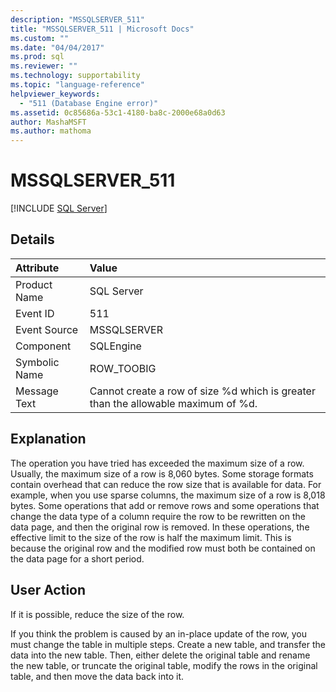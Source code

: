 ```yaml
---
description: "MSSQLSERVER_511"
title: "MSSQLSERVER_511 | Microsoft Docs"
ms.custom: ""
ms.date: "04/04/2017"
ms.prod: sql
ms.reviewer: ""
ms.technology: supportability
ms.topic: "language-reference"
helpviewer_keywords: 
  - "511 (Database Engine error)"
ms.assetid: 0c85686a-53c1-4180-ba8c-2000e68a0d63
author: MashaMSFT
ms.author: mathoma
---
```

# MSSQLSERVER_511
 [!INCLUDE [SQL Server](../../includes/applies-to-version/sqlserver.md)]
  
## Details  
  
| Attribute | Value |  
| :-------- | :---- |  
|Product Name|SQL Server|  
|Event ID|511|  
|Event Source|MSSQLSERVER|  
|Component|SQLEngine|  
|Symbolic Name|ROW_TOOBIG|  
|Message Text|Cannot create a row of size %d which is greater than the allowable maximum of %d.|  
  
## Explanation  
The operation you have tried has exceeded the maximum size of a row. Usually, the maximum size of a row is 8,060 bytes. Some storage formats contain overhead that can reduce the row size that is available for data. For example, when you use sparse columns, the maximum size of a row is 8,018 bytes. Some operations that add or remove rows and some operations that change the data type of a column require the row to be rewritten on the data page, and then the original row is removed. In these operations, the effective limit to the size of the row is half the maximum limit. This is because the original row and the modified row must both be contained on the data page for a short period.  
  
## User Action  
If it is possible, reduce the size of the row.  
  
If you think the problem is caused by an in-place update of the row, you must change the table in multiple steps. Create a new table, and transfer the data into the new table. Then, either delete the original table and rename the new table, or truncate the original table, modify the rows in the original table, and then move the data back into it.  
  
